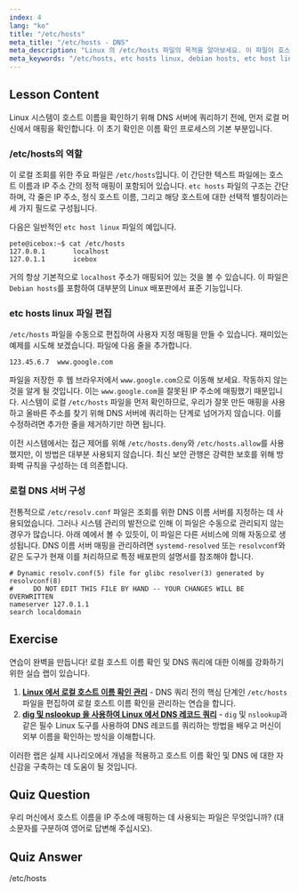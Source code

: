 ```yaml
---
index: 4
lang: "ko"
title: "/etc/hosts"
meta_title: "/etc/hosts - DNS"
meta_description: "Linux 의 /etc/hosts 파일의 목적을 알아보세요. 이 파일이 호스트 이름을 IP 주소에 매핑하는 방법, 로컬 DNS 확인에서의 역할, 그리고 Debian 과 같은 시스템에서 구성하는 방법을 학습합니다. etc hosts linux 구성 가이드."
meta_keywords: "/etc/hosts, etc hosts linux, debian hosts, etc host linux, etc hosts, 리눅스 네트워킹, 호스트 이름 매핑, DNS 확인"
---
```


## Lesson Content

Linux 시스템이 호스트 이름을 확인하기 위해 DNS 서버에 쿼리하기 전에, 먼저 로컬 머신에서 매핑을 확인합니다. 이 초기 확인은 이름 확인 프로세스의 기본 부분입니다.

### /etc/hosts의 역할

이 로컬 조회를 위한 주요 파일은 `/etc/hosts`입니다. 이 간단한 텍스트 파일에는 호스트 이름과 IP 주소 간의 정적 매핑이 포함되어 있습니다. `etc hosts` 파일의 구조는 간단하며, 각 줄은 IP 주소, 정식 호스트 이름, 그리고 해당 호스트에 대한 선택적 별칭이라는 세 가지 필드로 구성됩니다.

다음은 일반적인 `etc host linux` 파일의 예입니다.

```plaintext
pete@icebox:~$ cat /etc/hosts
127.0.0.1       localhost
127.0.1.1       icebox
```

거의 항상 기본적으로 `localhost` 주소가 매핑되어 있는 것을 볼 수 있습니다. 이 파일은 `Debian hosts`를 포함하여 대부분의 Linux 배포판에서 표준 기능입니다.

### etc hosts linux 파일 편집

`/etc/hosts` 파일을 수동으로 편집하여 사용자 지정 매핑을 만들 수 있습니다. 재미있는 예제를 시도해 보겠습니다. 파일에 다음 줄을 추가합니다.

```plaintext
123.45.6.7  www.google.com
```

파일을 저장한 후 웹 브라우저에서 `www.google.com`으로 이동해 보세요. 작동하지 않는 것을 알게 될 것입니다. 이는 `www.google.com`을 잘못된 IP 주소에 매핑했기 때문입니다. 시스템이 로컬 `/etc/hosts` 파일을 먼저 확인하므로, 우리가 잘못 만든 매핑을 사용하고 올바른 주소를 찾기 위해 DNS 서버에 쿼리하는 단계로 넘어가지 않습니다. 이를 수정하려면 추가한 줄을 제거하기만 하면 됩니다.

이전 시스템에서는 접근 제어를 위해 `/etc/hosts.deny`와 `/etc/hosts.allow`를 사용했지만, 이 방법은 대부분 사용되지 않습니다. 최신 보안 관행은 강력한 보호를 위해 방화벽 규칙을 구성하는 데 의존합니다.

### 로컬 DNS 서버 구성

전통적으로 `/etc/resolv.conf` 파일은 조회를 위한 DNS 이름 서버를 지정하는 데 사용되었습니다. 그러나 시스템 관리의 발전으로 인해 이 파일은 수동으로 관리되지 않는 경우가 많습니다. 아래 예에서 볼 수 있듯이, 이 파일은 다른 서비스에 의해 자동으로 생성됩니다. DNS 이름 서버 매핑을 관리하려면 `systemd-resolved` 또는 `resolvconf`와 같은 도구가 현재 이를 처리하므로 특정 배포판의 설명서를 참조해야 합니다.

```plaintext
# Dynamic resolv.conf(5) file for glibc resolver(3) generated by resolvconf(8)
#     DO NOT EDIT THIS FILE BY HAND -- YOUR CHANGES WILL BE OVERWRITTEN
nameserver 127.0.1.1
search localdomain
```

## Exercise

연습이 완벽을 만듭니다! 로컬 호스트 이름 확인 및 DNS 쿼리에 대한 이해를 강화하기 위한 실습 랩이 있습니다.

1. **[Linux 에서 로컬 호스트 이름 확인 관리](https://labex.io/ko/labs/comptia-manage-local-hostname-resolution-in-linux-592792)** - DNS 쿼리 전의 핵심 단계인 `/etc/hosts` 파일을 편집하여 로컬 호스트 이름 확인을 관리하는 연습을 합니다.
2. **[dig 및 nslookup 을 사용하여 Linux 에서 DNS 레코드 쿼리](https://labex.io/ko/labs/comptia-query-dns-records-in-linux-with-dig-and-nslookup-592796)** - `dig` 및 `nslookup`과 같은 필수 Linux 도구를 사용하여 DNS 레코드를 쿼리하는 방법을 배우고 머신이 외부 이름을 확인하는 방식을 이해합니다.

이러한 랩은 실제 시나리오에서 개념을 적용하고 호스트 이름 확인 및 DNS 에 대한 자신감을 구축하는 데 도움이 될 것입니다.

## Quiz Question

우리 머신에서 호스트 이름을 IP 주소에 매핑하는 데 사용되는 파일은 무엇입니까? (대소문자를 구분하여 영어로 답변해 주십시오).

## Quiz Answer

/etc/hosts
